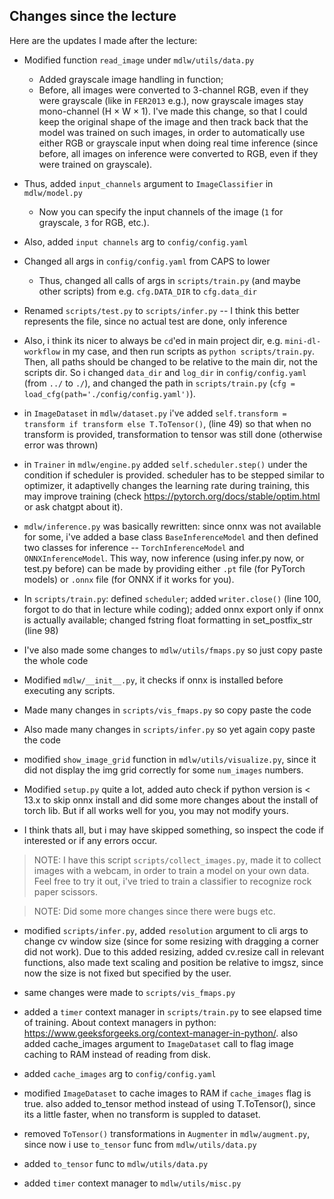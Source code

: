 ## Changes since the lecture

Here are the updates I made after the lecture:

- Modified function `read_image` under `mdlw/utils/data.py`
  - Added grayscale image handling in function; 
  - Before, all images were converted to 3-channel RGB, even if they were grayscale (like in `FER2013` e.g.), now grayscale images stay mono-channel (H × W × 1). I've made this change, so that I could keep the original shape of the image and then track back that the model was trained on such images, in order to automatically use either RGB or grayscale input when doing real time inference (since before, all images on inference were converted to RGB, even if they were trained on grayscale).

- Thus, added `input_channels` argument to `ImageClassifier` in `mdlw/model.py`
  - Now you can specify the input channels of the image (`1` for grayscale, `3` for RGB, etc.).

- Also, added `input channels` arg to `config/config.yaml`

- Changed all args in `config/config.yaml` from CAPS to lower
  - Thus, changed all calls of args in `scripts/train.py` (and maybe other scripts) from e.g. `cfg.DATA_DIR` to `cfg.data_dir`

- Renamed `scripts/test.py` to `scripts/infer.py` -- I think this better represents the file, since no actual test are done, only inference

- Also, i think its nicer to always be `cd`'ed in main project dir, e.g. `mini-dl-workflow` in my case, and then run scripts as `python scripts/train.py`. Then, all paths should be changed to be relative to the main dir, not the scripts dir. So i changed `data_dir` and `log_dir` in `config/config.yaml` (from `../` to `./`), and changed the path in `scripts/train.py` (`cfg = load_cfg(path='./config/config.yaml')`).

- in `ImageDataset` in `mdlw/dataset.py` i've added `self.transform = transform if transform else T.ToTensor()`, (line 49) so that when no transform is provided, transformation to tensor was still done (otherwise error was thrown)

- in `Trainer` in `mdlw/engine.py` added `self.scheduler.step()` under the condition if scheduler is provided. scheduler has to be stepped similar to optimizer, it adaptivelly changes the learning rate during training, this may improve training (check https://pytorch.org/docs/stable/optim.html or ask chatgpt about it).

- `mdlw/inference.py` was basically rewritten: since onnx was not available for some, i've added a base class `BaseInferenceModel` and then defined two classes for inference -- `TorchInferenceModel` and `ONNXInferenceModel`. This way, now inference (using infer.py now, or test.py before) can be made by providing either `.pt` file (for PyTorch models) or `.onnx` file (for ONNX if it works for you).

- In `scripts/train.py`: defined `scheduler`; added `writer.close()` (line 100, forgot to do that in lecture while coding); added onnx export only if onnx is actually available; changed fstring float formatting in set_postfix_str (line 98)

- I've also made some changes to `mdlw/utils/fmaps.py` so just copy paste the whole code

- Modified `mdlw/__init__.py`, it checks if onnx is installed before executing any scripts.

- Made many changes in `scripts/vis_fmaps.py` so copy paste the code

- Also made many changes in `scripts/infer.py` so yet again copy paste the code

- modified `show_image_grid` function in `mdlw/utils/visualize.py`, since it did not display the img grid correctly for some `num_images` numbers. 

- Modified `setup.py` quite a lot, added auto check if python version is < 13.x to skip onnx install and did some more changes about the install of torch lib. But if all works well for you, you may not modify yours.

- I think thats all, but i may have skipped something, so inspect the code if interested or if any errors occur.

> NOTE: I have this script `scripts/collect_images.py`, made it to collect images with a webcam, in order to train a model on your own data. Feel free to try it out, i've tried to train a classifier to recognize rock paper scissors.


> NOTE: Did some more changes since there were bugs etc.

- modified `scripts/infer.py`, added `resolution` argument to cli args to change cv window size (since for some resizing with dragging a corner did not work). Due to this added resizing, added cv.resize call in relevant functions, also made text scaling and position be relative to imgsz, since now the size is not fixed but specified by the user. 

- same changes were made to `scripts/vis_fmaps.py`

- added a `timer` context manager in `scripts/train.py` to see elapsed time of training. About context managers in python: https://www.geeksforgeeks.org/context-manager-in-python/. also added cache_images argument to `ImageDataset` call to flag image caching to RAM instead of reading from disk.

- added `cache_images` arg to `config/config.yaml`

- modified `ImageDataset` to cache images to RAM if `cache_images` flag is true. also added to_tensor method instead of using T.ToTensor(), since its a little faster, when no transform is suppled to dataset.

- removed `ToTensor()` transformations in `Augmenter` in `mdlw/augment.py`, since now i use `to_tensor` func from `mdlw/utils/data.py`

- added `to_tensor` func to `mdlw/utils/data.py`

- added `timer` context manager to `mdlw/utils/misc.py`